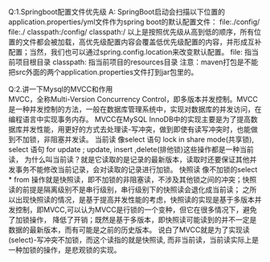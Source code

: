 Q:1.Springboot配置文件优先级
A: SpringBoot启动会扫描以下位置的application.properties/yml文件作为spring boot的默认配置文件：
   file:./config/
   file:./
   classpath:/config/
   classpath:/
   以上是按照优先级从高到低的顺序，所有位置的文件都会被加载，高优先级配置内容会覆盖低优先级配置的内容，并形成互补配置；当然，我们也可以通过spring.config.location来改变默认配置。
   file: 指当前项目根目录   classpath: 指当前项目的resources目录
   注意：maven打包是不能把src外面的两个application.properties文件打到jar包里的。
   
Q:2.讲一下Mysql的MVCC和作用  
         MVCC，全称Multi-Version Concurrency Control，即多版本并发控制。MVCC是一种并发控制的方法，一般在数据库管理系统中，实现对数据库的并发访问，在编程语言中实现事务内存。
         MVCC在MySQL InnoDB中的实现主要是为了提高数据库并发性能，用更好的方式去处理读-写冲突，做到即使有读写冲突时，也能做到不加锁，非阻塞并发读。
         当前读  像select 语句 lock in share mode(共享锁), select 语句 for update ; update, insert ,delete(排他锁)这些操作都是一种当前读，
                 为什么叫当前读？就是它读取的是记录的最新版本，读取时还要保证其他并发事务不能修改当前记录，会对读取的记录进行加锁。
         快照读   像不加锁的select * from 操作就是快照读，即不加锁的非阻塞读，不涉及其他锁之间的冲突；快照读的前提是隔离级别不是串行级别，串行级别下的快照读会退化成当前读；
                 之所以出现快照读的情况，是基于提高并发性能的考虑，快照读的实现是基于多版本并发控制，即MVCC,可以认为MVCC是行锁的一个变种，但它在很多情况下，避免了加锁操作，
                 降低了开销；既然是基于多版本，即快照读可能读到的并不一定是数据的最新版本，而有可能是之前的历史版本。
         说白了MVCC就是为了实现读(select)-写冲突不加锁，而这个读指的就是快照读, 而非当前读，当前读实际上是一种加锁的操作，是悲观锁的实现。
               